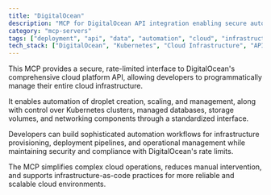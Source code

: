 ```yaml
---
title: "DigitalOcean"
description: "MCP for DigitalOcean API integration enabling secure automation of cloud infrastructure management and resource operations."
category: "mcp-servers"
tags: ["deployment", "api", "data", "automation", "cloud", "infrastructure management", "Kubernetes control", "managed databases", "networking"]
tech_stack: ["DigitalOcean", "Kubernetes", "Cloud Infrastructure", "API Automation", "Infrastructure-as-Code", "Droplet Management", "Storage Volumes"]
---
```


This MCP provides a secure, rate-limited interface to DigitalOcean's comprehensive cloud platform API, allowing developers to programmatically manage their entire cloud infrastructure. 

It enables automation of droplet creation, scaling, and management, along with control over Kubernetes clusters, managed databases, storage volumes, and networking components through a standardized interface.

Developers can build sophisticated automation workflows for infrastructure provisioning, deployment pipelines, and operational management while maintaining security and compliance with DigitalOcean's rate limits. 

The MCP simplifies complex cloud operations, reduces manual intervention, and supports infrastructure-as-code practices for more reliable and scalable cloud environments.